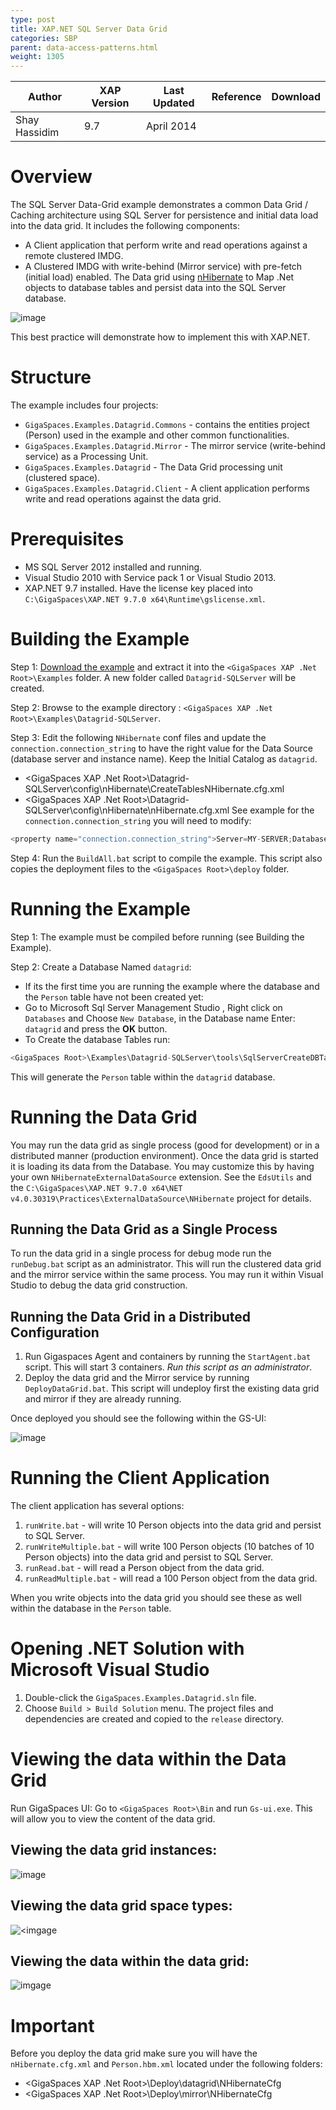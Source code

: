 ```yaml
---
type: post
title: XAP.NET SQL Server Data Grid
categories: SBP
parent: data-access-patterns.html
weight: 1305
---
```



|Author|XAP Version|Last Updated | Reference | Download |
|------|-----------|-------------|-----------|----------|
| Shay Hassidim| 9.7 | April 2014|  |     |



# Overview

The SQL Server Data-Grid example demonstrates a common Data Grid / Caching architecture using SQL Server for persistence and initial data load into the data grid. It includes the following components:

- A Client application that perform write and read operations against a remote clustered IMDG.
- A Clustered IMDG with write-behind (Mirror service) with pre-fetch (initial load) enabled. The Data grid using [nHibernate](https://community.jboss.org/wiki/NHibernateForNET) to Map .Net objects to database tables and persist data into the SQL Server database.

![image](/attachment_files/sqlserver/datagrid-sqlserver002.jpg)

This best practice will demonstrate how to implement this with XAP.NET.

# Structure

The example includes four projects:

- `GigaSpaces.Examples.Datagrid.Commons` - contains the entities project (Person) used in the example and other common functionalities.
- `GigaSpaces.Examples.Datagrid.Mirror` - The mirror service (write-behind service) as a Processing Unit.
- `GigaSpaces.Examples.Datagrid` - The Data Grid processing unit (clustered space).
- `GigaSpaces.Examples.Datagrid.Client` - A client application performs write and read operations against the data grid.

# Prerequisites
- MS SQL Server 2012 installed and running.
- Visual Studio 2010 with Service pack 1 or Visual Studio 2013.
- XAP.NET 9.7 installed. Have the license key placed into `C:\GigaSpaces\XAP.NET 9.7.0 x64\Runtime\gslicense.xml`.

# Building the Example
Step 1:
[Download the example](/sbp/download_files/Datagrid-SQLServer.zip) and extract it into the `<GigaSpaces XAP .Net Root>\Examples` folder. A new folder called `Datagrid-SQLServer` will be created.

Step 2:
Browse to the example directory : `<GigaSpaces XAP .Net Root>\Examples\Datagrid-SQLServer`.

Step 3:
Edit the following `NHibernate` conf files and update the `connection.connection_string` to have the right value for the Data Source (database server and instance name). Keep the Initial Catalog as `datagrid`.
- <GigaSpaces XAP .Net Root>\Datagrid-SQLServer\config\nHibernate\CreateTablesNHibernate.cfg.xml
- <GigaSpaces XAP .Net Root>\Datagrid-SQLServer\config\nHibernate\nHibernate.cfg.xml
See example for the `connection.connection_string` you will need to modify:

```java
<property name="connection.connection_string">Server=MY-SERVER;Database=datagrid;Trusted_Connection=True</property>
```

Step 4: Run the `BuildAll.bat` script to compile the example. This script also copies the deployment files to the `<GigaSpaces Root>\deploy` folder.

# Running the Example

Step 1: 
The example must be compiled before running (see Building the Example).

Step 2: 
Create a Database Named `datagrid`:

- If its the first time you are running the example where the database and the `Person` table have not been created yet: 
- Go to Microsoft Sql Server Management Studio , Right click on `Databases` and Choose `New Database`, in the Database name Enter: `datagrid` and press the **OK** button. 
- To Create the database Tables run:  

```java
<GigaSpaces Root>\Examples\Datagrid-SQLServer\tools\SqlServerCreateDBTables.bat. 
```
This will generate the `Person` table within the `datagrid` database.

# Running the Data Grid
You may run the data grid as single process (good for development) or in a distributed manner (production environment). Once the data grid is started it is loading its data from the Database. You may customize this by having your own `NHibernateExternalDataSource` extension. See the `EdsUtils` and the `C:\GigaSpaces\XAP.NET 9.7.0 x64\NET v4.0.30319\Practices\ExternalDataSource\NHibernate` project for details.

## Running the Data Grid as a Single Process

To run the data grid in a single process for debug mode run the `runDebug.bat` script as an administrator. This will run the clustered data grid and the mirror service within the same process. You may run it within Visual Studio to debug the data grid construction.

## Running the Data Grid in a Distributed Configuration

1.  Run Gigaspaces Agent and containers by running the `StartAgent.bat` script. This will start 3 containers. *Run this script as an administrator*.
2.  Deploy the data grid and the Mirror service by running `DeployDataGrid.bat`. This script will undeploy first the existing data grid and mirror if they are already running.
 
Once deployed you should see the following within the GS-UI:

![image](/attachment_files/sqlserver/datagrid-sqlserver004.jpg)
 
# Running the Client Application

The client application has several options:

1. `runWrite.bat` - will write 10 Person objects into the data grid and persist to SQL Server.
2. `runWriteMultiple.bat` - will write 100 Person objects (10 batches of 10 Person objects) into the data grid and persist to SQL Server.
3. `runRead.bat` - will read a Person object from the data grid.
4. `runReadMultiple.bat` - will read a 100 Person object from the data grid.
 
When you write objects into the data grid you should see these as well within the database in the `Person` table.

# Opening .NET Solution with Microsoft Visual Studio

1.  Double-click the `GigaSpaces.Examples.Datagrid.sln` file.
2.  Choose `Build > Build Solution` menu. The project files and dependencies are created and copied to the `release` directory.
 
# Viewing the data within the Data Grid
Run GigaSpaces UI: Go to `<GigaSpaces Root>\Bin` and run `Gs-ui.exe`. This will allow you to view the content of the data grid.
 
## Viewing the data grid instances:
![image](/attachment_files/sqlserver/datagrid-sqlserver006.jpg)
 
## Viewing the data grid space types:
![<imgage](/attachment_files/sqlserver/datagrid-sqlserver008.jpg)
 
## Viewing the data within the data grid:
![imgage](/attachment_files/sqlserver/datagrid-sqlserver010.jpg)

# Important
Before you deploy the data grid make sure you will have the `nHibernate.cfg.xml` and `Person.hbm.xml` located under the following folders:

- <GigaSpaces XAP .Net Root>\Deploy\datagrid\NHibernateCfg
- <GigaSpaces XAP .Net Root>\Deploy\mirror\NHibernateCfg
 
